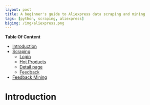 ```yaml
---
layout: post
title: A beginner's guide to Aliexpress data scraping and mining
tags: [python, scraping, aliexpress]
bigimg: /img/aliexpress.png
---
```


**Table Of Content** <!-- TOC depthFrom:1 depthTo:6 withLinks:1 updateOnSave:1 orderedList:0 -->

- [Introduction](#introduction)
- [Scraping](#scraping)
  - [Login](#)
  - [Hot Products](#hot-products)
  - [Detail page](#detail-page)
  - [Feedback](#feedback)
- [Feedback Mining](#feedback-mining)
<!-- /TOC -->

# Introduction
